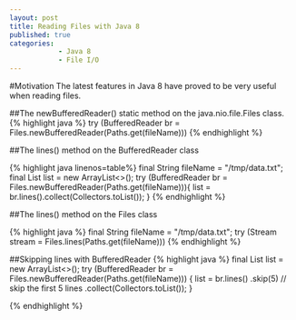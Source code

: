 ```yaml
---
layout: post
title: Reading Files with Java 8
published: true
categories: 
            - Java 8
            - File I/O
---
```


#Motivation
The latest features in Java 8 have proved to be very useful when reading files.

##The newBufferedReader() static method on the java.nio.file.Files class.
{% highlight java %}
try (BufferedReader br = Files.newBufferedReader(Paths.get(fileName)))
{% endhighlight %}

##The lines() method on the BufferedReader class

{% highlight java linenos=table%}
final String fileName = "/tmp/data.txt";
final List<String> list = new ArrayList<>();
try (BufferedReader br = Files.newBufferedReader(Paths.get(fileName))){
			list = br.lines().collect(Collectors.toList());
}
{% endhighlight %}


##The lines() method on the Files class

{% highlight java %}
final String fileName = "/tmp/data.txt";
try (Stream<String> stream = Files.lines(Paths.get(fileName))) 
{% endhighlight %}

##Skipping lines with BufferedReader
{% highlight java %}
final List<String> list = new ArrayList<>();
try (BufferedReader br = Files.newBufferedReader(Paths.get(fileName))) {
			list = br.lines()
			         .skip(5) // skip the first 5 lines
			         .collect(Collectors.toList());
}

{% endhighlight %}

